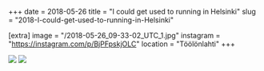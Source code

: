 +++
date = 2018-05-26
title = "I could get used to running in Helsinki"
slug = "2018-I-could-get-used-to-running-in-Helsinki"

[extra]
image = "/2018-05-26_09-33-02_UTC_1.jpg"
instagram = "https://instagram.com/p/BjPFpskjOLC"
location = "Töölönlahti"
+++

<img src="/2018-05-26_09-33-02_UTC_1.jpg" />

<img src="/2018-05-26_09-33-02_UTC_2.jpg" />
